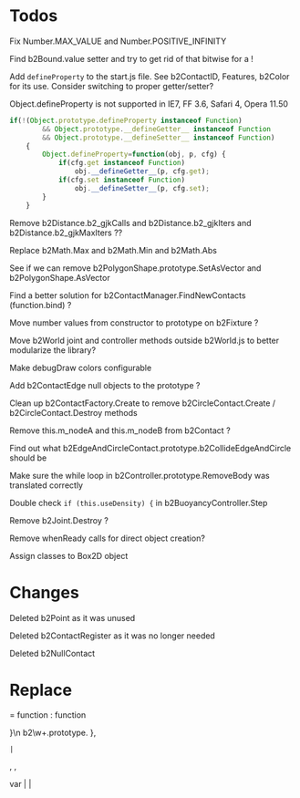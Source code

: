# Todos

Fix Number.MAX_VALUE and Number.POSITIVE_INFINITY

Find b2Bound.value setter and try to get rid of that bitwise for a !

Add `defineProperty` to the start.js file. See b2ContactID, Features, b2Color for its use. Consider switching to proper getter/setter?

Object.defineProperty is not supported in IE7, FF 3.6, Safari 4, Opera 11.50


```javascript
if(!(Object.prototype.defineProperty instanceof Function)
		&& Object.prototype.__defineGetter__ instanceof Function
		&& Object.prototype.__defineSetter__ instanceof Function)
	{
		Object.defineProperty=function(obj, p, cfg) {
			if(cfg.get instanceof Function)
				obj.__defineGetter__(p, cfg.get);
			if(cfg.set instanceof Function)
				obj.__defineSetter__(p, cfg.set);
		}
	}
```

Remove b2Distance.b2_gjkCalls and b2Distance.b2_gjkIters and b2Distance.b2_gjkMaxIters ??

Replace b2Math.Max and b2Math.Min and b2Math.Abs

See if we can remove b2PolygonShape.prototype.SetAsVector and b2PolygonShape.AsVector

Find a better solution for b2ContactManager.FindNewContacts (function.bind) ?

Move number values from constructor to prototype on b2Fixture ?

Move b2World joint and controller methods outside b2World.js to better modularize the library?

Make debugDraw colors configurable

Add b2ContactEdge null objects to the prototype ?

Clean up b2ContactFactory.Create to remove b2CircleContact.Create / b2CircleContact.Destroy methods

Remove this.m_nodeA and this.m_nodeB from b2Contact ?

Find out what b2EdgeAndCircleContact.prototype.b2CollideEdgeAndCircle should be

Make sure the while loop in b2Controller.prototype.RemoveBody was translated correctly

Double check `if (this.useDensity) {` in b2BuoyancyController.Step

Remove b2Joint.Destroy ?

Remove whenReady calls for direct object creation?

Assign classes to Box2D object



# Changes

Deleted b2Point as it was unused

Deleted b2ContactRegister as it was no longer needed

Deleted b2NullContact


# Replace

= function
: function

\}\n	b2\w+\.prototype\.
},

	|

,
,

var |
	|
